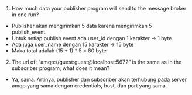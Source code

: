 1. How much data your publisher program will send to the message broker in one
run?
- Publisher akan mengirimkan 5 data karena mengirimkan 5 publish_event.
- Untuk setiap publish event ada user_id dengan 1 karakter -> 1 byte
- Ada juga user_name dengan 15 karakter -> 15 byte 
- Maka total adalah (15 + 1) * 5 = 80 byte

2. The url of: “amqp://guest:guest@localhost:5672” is the same as in the subscriber
program, what does it mean?
- Ya, sama. Artinya, publisher dan subscriber akan terhubung pada server amqp yang sama dengan credentials, host, dan port yang sama. 